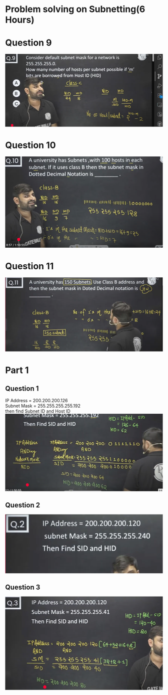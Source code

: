 # Problem solving on Subnetting(6 Hours)

# Question 9
![alt text](image-86.png)

# Question 10
![alt text](image-87.png)

# Question 11
![alt text](image-88.png)

# Part 1

## Question 1
IP Address = 200.200.200.126  
Subnet Mask = 255.255.255.255.192  
then find Subnet ID and Host ID
![alt text](image-89.png)

## Question 2
![alt text](image-90.png)

## Question 3
![alt text](image-91.png)